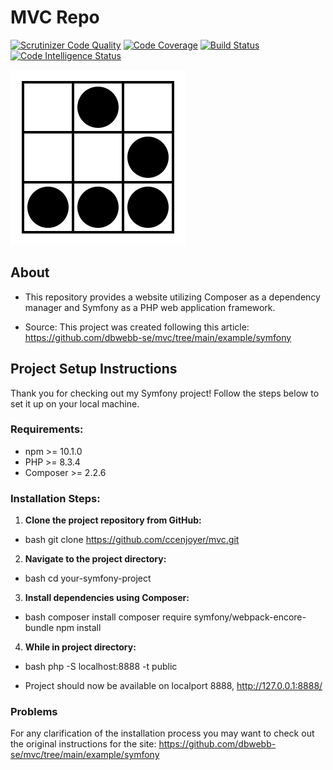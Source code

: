 # MVC Repo

[![Scrutinizer Code Quality](https://scrutinizer-ci.com/g/CCenjoyer/mvc/badges/quality-score.png?b=main)](https://scrutinizer-ci.com/g/CCenjoyer/mvc/?branch=main) [![Code Coverage](https://scrutinizer-ci.com/g/CCenjoyer/mvc/badges/coverage.png?b=main)](https://scrutinizer-ci.com/g/CCenjoyer/mvc/?branch=main) [![Build Status](https://scrutinizer-ci.com/g/CCenjoyer/mvc/badges/build.png?b=main)](https://scrutinizer-ci.com/g/CCenjoyer/mvc/build-status/main) [![Code Intelligence Status](https://scrutinizer-ci.com/g/CCenjoyer/mvc/badges/code-intelligence.svg?b=main)](https://scrutinizer-ci.com/code-intelligence)

![Glider](public/img/glider.svg)

## About
- This repository provides a website utilizing Composer as a dependency manager and Symfony as a PHP web application framework.

- Source:
This project was created following this article:
https://github.com/dbwebb-se/mvc/tree/main/example/symfony


## Project Setup Instructions

Thank you for checking out my Symfony project! Follow the steps below to set it up on your local machine.

### Requirements:
- npm >= 10.1.0
- PHP >= 8.3.4
- Composer >= 2.2.6

### Installation Steps:

1. **Clone the project repository from GitHub:**
- bash
git clone https://github.com/ccenjoyer/mvc.git

2. **Navigate to the project directory:**
- bash
cd your-symfony-project


3. **Install dependencies using Composer:**
- bash
composer install
composer require symfony/webpack-encore-bundle
npm install

4. **While in project directory:**
- bash
php -S localhost:8888 -t public

- Project should now be available on localport 8888,
http://127.0.0.1:8888/


### Problems
For any clarification of the installation process you may want to check out the original instructions for the site:
https://github.com/dbwebb-se/mvc/tree/main/example/symfony